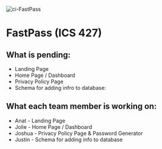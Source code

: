 ![ci-FastPass](https://github.com/FastPass-Devs/FastPass/actions/workflows/ci.yml/badge.svg)

# FastPass (ICS 427)

## What is pending:
* Landing Page
* Home Page / Dashboard
* Privacy Policy Page
* Schema for adding infro to database:

## What each team member is working on:
* Anat - Landing Page
* Jolie - Home Page / Dashboard
* Joshua - Privacy Policy Page & Password Generator
* Justin - Schema for adding info to database

